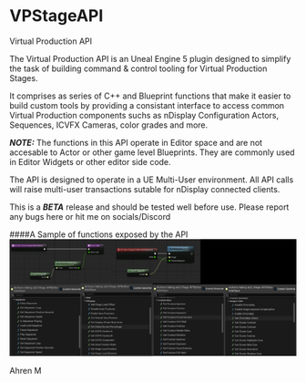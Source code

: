 # VPStageAPI
Virtual Production API

The Virtual Production API is an Uneal Engine 5 plugin designed to simplify the task of building command & control tooling for Virtual Production Stages.

It comprises as series of C++ and Blueprint functions that make it easier to build custom tools by providing a consistant interface to access common Virtual Production components suchs as nDisplay Configuration Actors, Sequences, ICVFX Cameras, color grades and more.

***NOTE:*** The functions in this API operate in Editor space and are not accesable to Actor or other game level Blueprints. They are commonly used in Editor Widgets or other editor side code.

The API is designed to operate in a UE Multi-User environment. All API calls will raise multi-user transactions sutable for nDisplay connected clients.

This is a ***BETA*** release and should be tested well before use. Please report any bugs here or hit me on socials/Discord

####A Sample of functions exposed by the API
![VP API Sample Functions](/images/FunctionList1.png)

Ahren M
